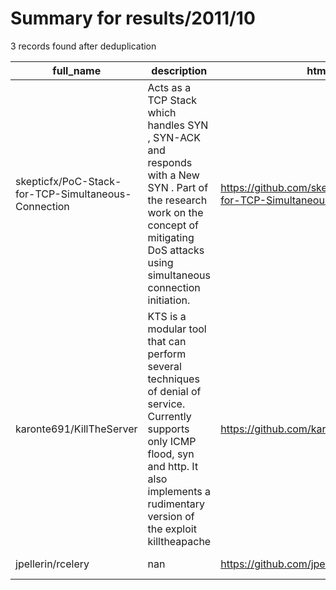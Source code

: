 
# Summary for results/2011/10
    
3 records found after deduplication

| full_name | description | html_url | matched_list | matched_count | pushed_at | size | stargazers_count | language | forks_count |
|-----------------------------------------------------|---------------------------------------------------------------------------------------------------------------------------------------------------------------------------------------------------------|------------------------------------------------------------------------|----------------|-----------------|---------------------------|--------|--------------------|------------|---------------|
| skepticfx/PoC-Stack-for-TCP-Simultaneous-Connection | Acts as a TCP Stack which handles SYN , SYN-ACK and responds with a New SYN . Part of the research work on the concept of mitigating DoS attacks using simultaneous connection initiation. | https://github.com/skepticfx/PoC-Stack-for-TCP-Simultaneous-Connection | ['attack poc'] | 1 | 2011-10-06 15:41:15+00:00 | 108 | 1 | C | 0 |
| karonte691/KillTheServer | KTS is a modular tool that can perform several techniques of denial of service. Currently supports only ICMP flood, syn and http. It also implements a rudimentary version of the exploit killtheapache | https://github.com/karonte691/KillTheServer | ['exploit'] | 1 | 2011-10-12 18:56:19+00:00 | 108 | 3 | C++ | 0 |
| jpellerin/rcelery | nan | https://github.com/jpellerin/rcelery | ['rce'] | 1 | 2011-10-26 13:57:02+00:00 | 99 | 1 | Ruby | 6 |
